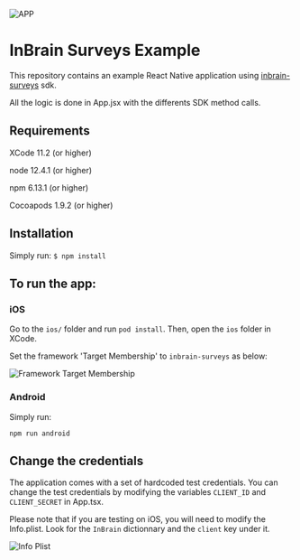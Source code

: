 ![APP](https://i.ibb.co/BB3RdHK/Screenshot-2020-06-24-at-23-59-49.png)

# InBrain Surveys Example
This repository contains an example React Native application using [inbrain-surveys](https://www.npmjs.com/package/inbrain-surveys) sdk.

All the logic is done in App.jsx with the differents SDK method calls. 

## Requirements
XCode 11.2 (or higher)

node 12.4.1 (or higher)

npm 6.13.1 (or higher)

Cocoapods 1.9.2 (or higher)

## Installation
Simply run: 
`$ npm install`

## To run the app:

### iOS
Go to the `ios/` folder and run `pod install`. Then, open the `ios` folder in XCode.

Set the framework 'Target Membership' to `inbrain-surveys` as below:

![Framework Target Membership](https://i.ibb.co/N2ntq0P/target-membership.png)

### Android
Simply run:
```
npm run android
```

## Change the credentials
The application comes with a set of hardcoded test credentials. You can change the test credentials by modifying the variables `CLIENT_ID` and `CLIENT_SECRET` in App.tsx.

Please note that if you are testing on iOS, you will need to modify the Info.plist. Look for the `InBrain` dictionnary and the `client` key under it.

![Info Plist](https://i.ibb.co/D1LTNBj/infoplist.png)

